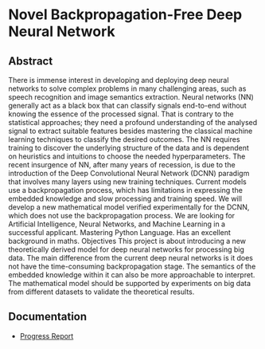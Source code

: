 # Novel Backpropagation-Free Deep Neural Network


## Abstract
There is immense interest in developing and deploying deep neural networks to solve complex problems in many challenging areas, such as speech recognition and image semantics extraction. Neural networks (NN) generally act as a black box that can classify signals end-to-end without knowing the essence of the processed signal. That is contrary to the statistical approaches; they need a profound understanding of the analysed signal to extract suitable features besides mastering the classical machine learning techniques to classify the desired outcomes. The NN requires training to discover the underlying structure of the data and is dependent on heuristics and intuitions to choose the needed hyperparameters. The recent insurgence of NN, after many years of recession, is due to the introduction of the Deep Convolutional Neural Network (DCNN) paradigm that involves many layers using new training techniques. Current models use a backpropagation process, which has limitations in expressing the embedded knowledge and slow processing and training speed. We will develop a new mathematical model verified experimentally for the DCNN, which does not use the backpropagation process. We are looking for Artificial Intelligence, Neural Networks, and Machine Learning in a successful applicant. Mastering Python Language. Has an excellent background in maths. Objectives This project is about introducing a new theoretically derived model for deep neural networks for processing big data. The main difference from the current deep neural networks is it does not have the time-consuming backpropagation stage. The semantics of the embedded knowledge within it can also be more approachable to interpret. The mathematical model should be supported by experiments on big data from different datasets to validate the theoretical results.

## Documentation
- [Progress Report](https://docs.google.com/document/d/1CJWu6c23NiXX7k_KrFe4Z6F2GzBmsI0nT1therIx3bI/edit?usp=sharing)
